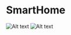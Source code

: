 # SmartHome
![Alt text](/Picrures/Topics.jpg "Topics")
![Alt text](/Picrures/Messages.jpg "Messages")